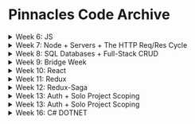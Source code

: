 # Pinnacles Code Archive


<details>
  <summary>Week 6: JS</summary>

  ##### Monday - 07/08:
  * [Values and Expressions](https://github.com/PrimeAcademy/pinnacles-values-and-expressions)
  * [Writing Code to Solve Problems](https://github.com/PrimeAcademy/pinnacles-writing-code-to-solve-problems)

  ##### Tuesday - 07/09:
  * [How to Software Dev](https://github.com/PrimeAcademy/pinnacles-how-to-software-dev)
  * [Bonus Calculator Solution](https://github.com/PrimeAcademy/pinnacles-bonus-calculator)

  ##### Wednesday - 07/10:
  * [The Modulo Operator](https://github.com/PrimeAcademy/pinnacles-modulo)

  ##### Thursday - 07/11:
  * [Event-Driven Programming](https://github.com/PrimeAcademy/pinnacles-event-driven-programming)

  ##### Friday - 07/12:
  * [Example To-Do App](https://github.com/PrimeAcademy/pinnacles-todo-app)

</details>


<details>
  <summary>Week 7: Node + Servers + The HTTP Req/Res Cycle</summary>

  ##### Monday - 07/15:
  * [WC Salary Calculator Solution](https://github.com/PrimeAcademy/pinnacles-wc-salary-calculator-solution)
  * [WC Salary Calculator Solution, Refactored](https://github.com/PrimeAcademy/pinnacles-wc-salary-calculator-refactored-solution)
  * [Git Branching w/ Platypus Fun](https://github.com/PrimeAcademy/pinnacles-git-branching-platypus-club)

  ##### Tuesday - 07/16:
  * [Hello Node](https://github.com/PrimeAcademy/pinnacles-hello-node)
  * [Hello Server](https://github.com/PrimeAcademy/pinnacles-hello-server)

  ##### Wednesday - 07/17:
  * [Client-Server Req-Res Cycle: GET](https://github.com/PrimeAcademy/pinnacles-client-server-req-res)
  * [Client-Server Req-Res Cycle: GET & POST](https://github.com/PrimeAcademy/pinnacles-client-server-get-post)

</details>


<details>
  <summary>Week 8: SQL Databases + Full-Stack CRUD</summary>

  ##### Monday - 07/22:
  * [WC Server-Side Calculator Solution](https://github.com/PrimeAcademy/pinnacles-server-side-calculator-solution)
  * [Express Routers](https://github.com/PrimeAcademy/pinnacles-express-routers)

  ##### Tuesday - 07/23:
  * [Hello SQL](https://github.com/PrimeAcademy/pinnacles-sql-intro)
  * [Full-Stack GET](https://github.com/PrimeAcademy/pinnacles-full-stack-get)
  * [Full-Stack GET/POST](https://github.com/PrimeAcademy/pinnacles-full-stack-get-post)

  ##### Wednesday - 07/24:
  * [Pull Requests](https://github.com/PrimeAcademy/pinnnacles-pull-requests)
  * [Full-Stack GET/POST/DELETE](https://github.com/PrimeAcademy/pinnacles-full-stack-get-post-delete)
  * [Full-Stack GET/POST/DELETE/PUT](https://github.com/PrimeAcademy/pinnacles-full-stack-get-post-delete-put)

</details>


<details>
  <summary>Week 9: Bridge Week</summary>

  ##### Monday - 07/29:
  * [WC To-Do List Solution](https://github.com/PrimeAcademy/pinnacles-to-do-list-solution)

  ##### Tuesday - 07/30:
  * [Refactoring](https://github.com/PrimeAcademy/pinnacles-refactoring)

  ##### Friday - 08/02:
  * [HTML | CSS | Flexbox](https://github.com/PrimeAcademy/pinnacles-html-css-flexbox)

</details>


<details>
  <summary>Week 10: React</summary>

  ##### Monday - 08/05:
  * [React Components](https://github.com/PrimeAcademy/pinnacles-hello-react)
  * [React State](https://github.com/PrimeAcademy/pinnacles-react-state)
  * [A Conceptual Diagram of Instagram's Hypothetical Components 🙂](https://github.com/matthew-black/biscayne_hello_react/blob/main/README.md)

  ##### Tuesday - 08/06:
  * [React Inputs](https://github.com/PrimeAcademy/pinnacles-react-inputs)
  * [Track Runner Solution](https://github.com/PrimeAcademy/pinnacles-track-runner-solve)
  * [Full-Stack React GET/POST](https://github.com/PrimeAcademy/pinnacles-full-stack-react)

  ##### Wednesday - 08/07:
  * [Full-Stack React (Non-Modularized GET/POST)](https://github.com/PrimeAcademy/pinnacles-full-stack-react)
  * [Full-Stack React (Modularized GET/POST/DELETE/PUT)](https://github.com/PrimeAcademy/pinnacles-full-stack-modular-react-crud)

  ##### Friday - 08/09:
  * [React Conditional Rendering Examples](https://github.com/PrimeAcademy/pinnacles-react-conditional-rendering)

</details>


<details>
  <summary>Week 11: Redux</summary>

  ##### Monday - 08/12:
  * [React Gallery / Local Merge Conflict Demo / Levitating Goats](https://github.com/PrimeAcademy/pinnacles-react-gallery)
  * [React Router](https://github.com/PrimeAcademy/pinnacles-react-router)

  ##### Tuesday - 08/13:
  * [Redux Intro](https://github.com/PrimeAcademy/pinnacles-redux-intro)
  
  ##### Wednesday - 08/14:
  * [Fibonacci and Recursion](https://github.com/PrimeAcademy/pinnacles-fibonacci-recursion)
    * There's a link to the lecture recording in this. 🙂
  * [Redux w/ Full-Stack](https://github.com/PrimeAcademy/pinnacles-full-stack-with-redux)
  * [Shopping Cart Solution w/ Stretch Goals](https://github.com/PrimeAcademy/pinnacles-redux-shopping-cart)

  ##### Friday - 08/16:
  * [Datetime Stuff](https://github.com/PrimeAcademy/pinnacles-datetime-stuff)

</details>


<details>
  <summary>Week 12: Redux-Saga</summary>

  ##### Tuesday - 08/20:
  * [Giphy API Demo](https://github.com/PrimeAcademy/pinnacles_server-axios-env-starter)

  ##### Wednesday - 08/21:
  * [Redux-Saga](https://github.com/PrimeAcademy/pinnacles_redux-saga-starter)

</details>


<details>
  <summary>Week 13: Auth + Solo Project Scoping</summary>

  ##### Monday - 08/26:
  * [Elwood's Movies App, Refactored w/ `useParams`](https://github.com/PrimeAcademy/pinnacles-elwoods-movies-with-useparams)

  ##### Tuesday - 08/27:
  * [Auth](https://github.com/PrimeAcademy/pinnacles-auth)
</details>


<details>
  <summary>Week 13: Auth + Solo Project Scoping</summary>

  ##### Tuesday - 09/03:
  * [Async/Await](https://github.com/PrimeAcademy/pinnacles-async-await)
  * [SQL Transactions](https://github.com/PrimeAcademy/pinnacles-sql-transactions)

  ##### Wednesday -09/04:
  * [Edit Form](https://github.com/PrimeAcademy/pinnacles-edit-formz)
</details>


<details>
  <summary>Week 16: C# DOTNET</summary>

  ##### Monday - 09/15:
  * [Solo Project Retrospective](https://miro.com/app/board/uXjVLeE-uLE=/)

  ##### Tuesday - 09/16:
  * [Hello C#](https://github.com/PrimeAcademy/pinnacles-hello-c-sharp)
</details>